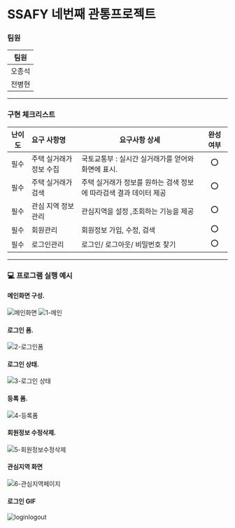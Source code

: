 # SSAFY 네번째 관통프로젝트


### 팀원 

| 팀원   | 
| ------ |
| 오종석 | 
| 전병현 | 

---

### 구현 체크리스트

| 난이도 | 요구 사항명                            | 요구사항 상세                                                  | 완성 여부 |
| :----: | :----------------------------------    | ----------------------------------------------                | :-------: |
|  필수  | 주택 실거래가 정보 수집                  | 국토교통부 : 실시간 실거래가를 얻어와 화면에 표시.                |    ⭕     |
|  필수  | 주택 실거래가 검색                      | 주택 실거래가 정보를 원하는 검색 정보에 따라검색 결과 데이터 제공   |    ⭕     |
|  필수  | 관심 지역 정보 관리                     | 관심지역을 설정 ,조회하는 기능을 제공                             |    ⭕     |
|  필수  | 회원관리                                 | 회원정보 가입, 수정, 검색                                      |    ⭕     |
|  필수  | 로그인관리                                | 로그인/ 로그아웃/ 비밀번호 찾기                                |    ⭕     |


---

### 💻 프로그램 실행 예시
#### 메인화면 구성.
![메인화면](/uploads/d46b3085bbd31e80b69d7c9fb2103de0/메인화면.gif)
![1-메인](/uploads/b346971f5c800226437b0435da41235b/메인.PNG)
#### 로그인 폼.
![2-로그인폼](/uploads/40f3d20e7a849044768b308f51a04ea6/로그인폼.PNG)
#### 로그인 상태.
![3-로그인 상태](/uploads/7ab9d04aedbf973b83a3ff4ab53b611c/관심지역.PNG)
#### 등록 폼.
![4-등록폼](/uploads/ddb9f6c69ddadb94d5e27163d89b7d53/등록폼.PNG)
#### 회원정보 수정삭제.
![5-회원정보수정삭제](/uploads/ea3bc84f1fae273ab6f24f494c5b2886/회원정보수정삭제.PNG)
#### 관심지역 화면
![6-관심지역페이지](/uploads/428c2b2bf505573e106be02a42a64d03/관심지역페이지.PNG)

#### 로그인 GIF
![loginlogout](/uploads/ede5ef2a64e0216b5c1f804a1b2f676b/loginlogout.gif)
